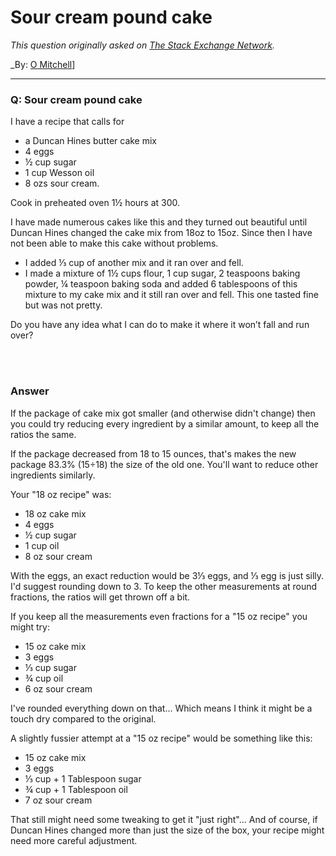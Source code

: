 ﻿# Sour cream pound cake

_This question originally asked on [The Stack Exchange Network](https://cooking.stackexchange.com/q/103258)._

_By: [O Mitchell](https://cooking.stackexchange.com/u/79317)]
<br><hr>
### Q: Sour cream pound cake
<p>I have a recipe that calls for </p>

<ul>
<li>a Duncan Hines butter cake mix</li>
<li>4 eggs</li>
<li>½ cup sugar</li>
<li>1 cup Wesson oil</li>
<li>8 ozs sour cream. </li>
</ul>

<p>Cook in preheated oven 1½ hours at 300. </p>

<p>I have made numerous cakes like this and they turned out beautiful until Duncan Hines changed the cake mix from 18oz to 15oz. Since then I have not been able to make this cake without problems.</p>

<ul>
<li>I added ⅓ cup of another mix and it ran over and fell. </li>
<li>I made a mixture of 1½ cups flour, 1 cup sugar, 2 teaspoons baking powder, ¼ teaspoon baking soda and added 6 tablespoons of this mixture to my cake mix and it still ran over and fell. This one tasted fine but was not pretty. </li>
</ul>

<p>Do you have any idea what I can do to make it where it won’t fall and run over?</p>

<br><br>
### Answer 
<p>If the package of cake mix got smaller (and otherwise didn't change) then you could try reducing every ingredient by a similar amount, to keep all the ratios the same. </p>

<p>If the package decreased from 18 to 15 ounces, that's makes the new package 83.3% (15÷18) the size of the old one. You'll want to reduce other ingredients similarly. </p>

<p>Your "18 oz recipe" was:</p>

<ul>
<li>18 oz cake mix</li>
<li>4 eggs</li>
<li>½ cup sugar</li>
<li>1 cup oil</li>
<li>8 oz sour cream</li>
</ul>

<p>With the eggs, an exact reduction would be 3⅓ eggs, and ⅓ egg is just silly. I'd suggest rounding down to 3. To keep the other measurements at round fractions, the ratios will get thrown off a bit.</p>

<p>If you keep all the measurements even fractions for a "15 oz recipe" you might try:</p>

<ul>
<li>15 oz cake mix</li>
<li>3 eggs</li>
<li>⅓ cup sugar</li>
<li>¾ cup oil</li>
<li>6 oz sour cream</li>
</ul>

<p>I've rounded everything down on that... Which means I think it might be a touch dry compared to the original.</p>

<p>A slightly fussier attempt at a "15 oz recipe" would be something like this:</p>

<ul>
<li>15 oz cake mix</li>
<li>3 eggs</li>
<li>⅓ cup + 1 Tablespoon sugar</li>
<li>¾ cup + 1 Tablespoon oil</li>
<li>7 oz sour cream</li>
</ul>

<p>That still might need some tweaking to get it "just right"... And of course, if Duncan Hines changed more than just the size of the box, your recipe might need more careful adjustment. </p>

